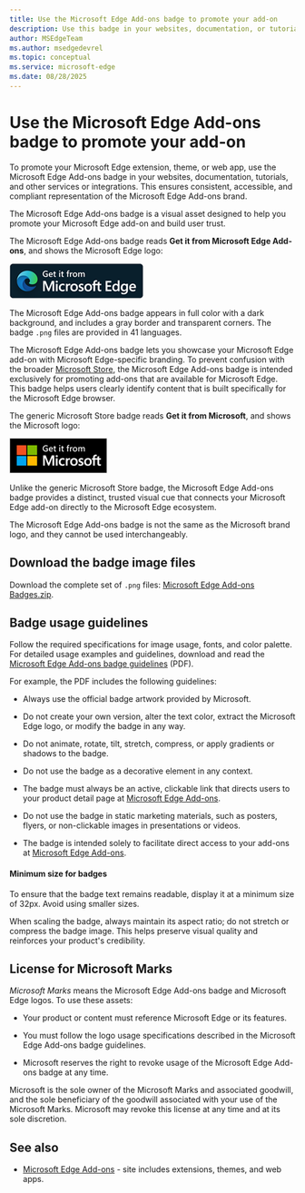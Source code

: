 ```yaml
---
title: Use the Microsoft Edge Add-ons badge to promote your add-on
description: Use this badge in your websites, documentation, or tutorials, to promote your extension, theme, or web app that's at the Microsoft Edge Add-ons site.  # key words before col 158
author: MSEdgeTeam
ms.author: msedgedevrel
ms.topic: conceptual
ms.service: microsoft-edge
ms.date: 08/28/2025
---
```

# Use the Microsoft Edge Add-ons badge to promote your add-on
<!-- upstream:
Microsoft Store marketing guidelines for apps
https://learn.microsoft.com/windows/apps/publish/app-marketing-guidelines
https://web.archive.org/web/20250727064821/https://learn.microsoft.com/en-us/windows/apps/publish/app-marketing-guidelines
not in TOC
docset: Windows > App development
-->

To promote your Microsoft Edge extension, theme, or web app, use the Microsoft Edge Add-ons badge in your websites, documentation, tutorials, and other services or integrations.  This ensures consistent, accessible, and compliant representation of the Microsoft Edge Add-ons brand.

The Microsoft Edge Add-ons badge is a visual asset designed to help you promote your Microsoft Edge add-on and build user trust.

The Microsoft Edge Add-ons badge reads **Get it from Microsoft Edge Add-ons**, and shows the Microsoft Edge logo:

![The "Microsoft Edge Add-ons" badge](./add-ons-badge-images/microsoft-edge-add-ons-badge.png)

The Microsoft Edge Add-ons badge appears in full color with a dark background, and includes a gray border and transparent corners.  The badge `.png` files are provided in 41 languages.

The Microsoft Edge Add-ons badge lets you showcase your Microsoft Edge add-on with Microsoft Edge-specific branding.  To prevent confusion with the broader [Microsoft Store](https://apps.microsoft.com), the Microsoft Edge Add-ons badge is intended exclusively for promoting add-ons that are available for Microsoft Edge.  This badge helps users clearly identify content that is built specifically for the Microsoft Edge browser.

The generic Microsoft Store badge reads **Get it from Microsoft**, and shows the Microsoft logo:

![The generic Microsoft Store badge](./add-ons-badge-images/generic-microsoft-store-badge.png)

Unlike the generic Microsoft Store badge, the Microsoft Edge Add-ons badge provides a distinct, trusted visual cue that connects your Microsoft Edge add-on directly to the Microsoft Edge ecosystem.

The Microsoft Edge Add-ons badge is not the same as the Microsoft brand logo, and they cannot be used interchangeably.


<!-- ====================================================================== -->
## Download the badge image files

Download the complete set of `.png` files: [Microsoft Edge Add-ons Badges.zip](https://github.com/microsoft/MicrosoftEdge-Extensions/blob/main/assets/microsoft-edge-add-ons-badges.zip).
<!-- todo:
1. remove hidden macOS dir from the .zip file
2. upload the Edge-specific .zip file to either:
   download.microsoft.com (www.microsoft.com/download)
   https://github.com/microsoft/MicrosoftEdge-Extensions/pull/365
3. update the url above
-->


<!-- ====================================================================== -->
## Badge usage guidelines

Follow the required specifications for image usage, fonts, and color palette.  For detailed usage examples and guidelines, download and read the [Microsoft Edge Add-ons badge guidelines](https://download.microsoft.com/download/0/7/D/07DF43D4-B1A8-4D38-BC02-4903BB36CEE8/Microsoft_Store_Badge_Guidelines.pdf) (PDF).
<!-- todo:
1. upload the Edge-specific .pdf file to either:
   download.microsoft.com (www.microsoft.com/download)
   https://github.com/microsoft/MicrosoftEdge-Extensions/pull/365
2. update the url above
-->

For example, the PDF includes the following guidelines:

* Always use the official badge artwork provided by Microsoft.

* Do not create your own version, alter the text color, extract the Microsoft Edge logo, or modify the badge in any way.

* Do not animate, rotate, tilt, stretch, compress, or apply gradients or shadows to the badge.

* Do not use the badge as a decorative element in any context.

* The badge must always be an active, clickable link that directs users to your product detail page at [Microsoft Edge Add-ons](https://microsoftedge.microsoft.com).

* Do not use the badge in static marketing materials, such as posters, flyers, or non-clickable images in presentations or videos.

* The badge is intended solely to facilitate direct access to your add-ons at [Microsoft Edge Add-ons](https://microsoftedge.microsoft.com).


<!-- ------------------------------ -->
#### Minimum size for badges

To ensure that the badge text remains readable, display it at a minimum size of 32px.  Avoid using smaller sizes.

When scaling the badge, always maintain its aspect ratio; do not stretch or compress the badge image.  This helps preserve visual quality and reinforces your product's credibility.


<!-- ====================================================================== -->
## License for Microsoft Marks
<!-- upstream:
License to Microsoft Marks
https://learn.microsoft.com/windows/apps/publish/app-marketing-guidelines#license-to-microsoft-marks
https://web.archive.org/web/20250727064821/https://learn.microsoft.com/en-us/windows/apps/publish/app-marketing-guidelines#license-to-microsoft-marks
-->

_Microsoft Marks_ means the Microsoft Edge Add-ons badge and Microsoft Edge logos.  To use these assets:

* Your product or content must reference Microsoft Edge or its features.

* You must follow the logo usage specifications described in the Microsoft Edge Add-ons badge guidelines.

* Microsoft reserves the right to revoke usage of the Microsoft Edge Add-ons badge at any time.

Microsoft is the sole owner of the Microsoft Marks and associated goodwill, and the sole beneficiary of the goodwill associated with your use of the Microsoft Marks.  Microsoft may revoke this license at any time and at its sole discretion.


<!-- ====================================================================== -->
## See also

* [Microsoft Edge Add-ons](https://microsoftedge.microsoft.com) - site includes extensions, themes, and web apps.
